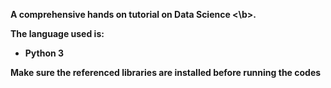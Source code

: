<b> A comprehensive hands on tutorial on Data Science <\b>.

The language used is:
- Python 3

Make sure the referenced libraries are installed before running the codes
